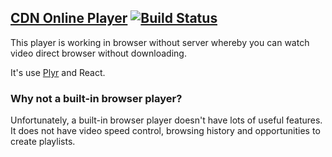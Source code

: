 ## [CDN Online Player](https://idoleg.github.io/cdn-player/)  [![Build Status](https://travis-ci.com/idoleg/cdn-player.svg?branch=master)](https://travis-ci.com/idoleg/cdn-player)

This player is working in browser without server whereby you can watch video direct browser without downloading.

It's use [Plyr](https://github.com/sampotts/plyr) and React.

### Why not a built-in browser player?
 Unfortunately, a built-in browser player doesn't have lots of useful features. It does not have video speed control, browsing history and opportunities to create playlists.
